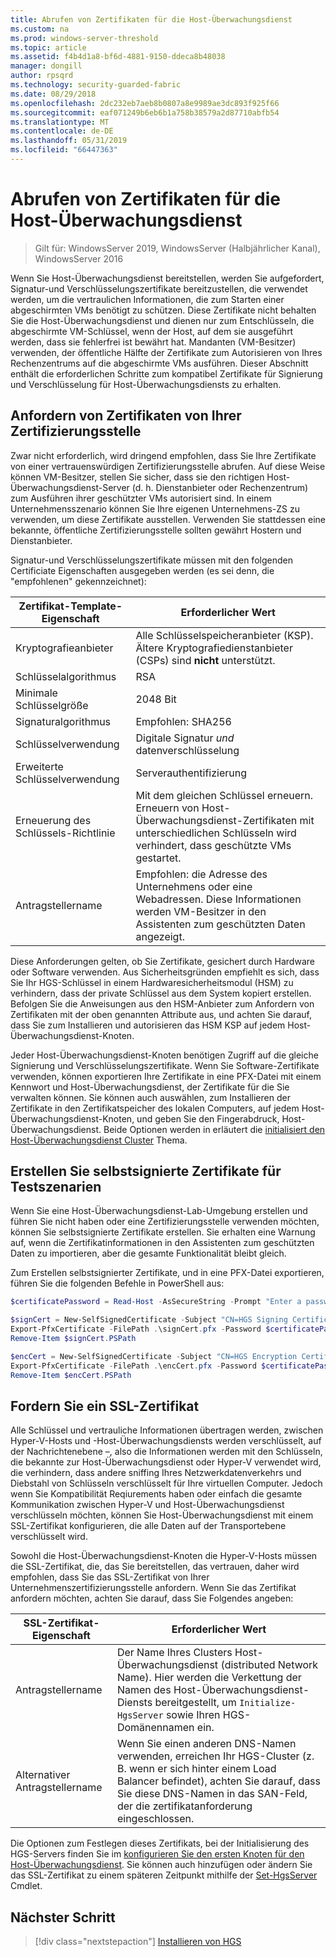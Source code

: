 ```yaml
---
title: Abrufen von Zertifikaten für die Host-Überwachungsdienst
ms.custom: na
ms.prod: windows-server-threshold
ms.topic: article
ms.assetid: f4b4d1a8-bf6d-4881-9150-ddeca8b48038
manager: dongill
author: rpsqrd
ms.technology: security-guarded-fabric
ms.date: 08/29/2018
ms.openlocfilehash: 2dc232eb7aeb8b0807a8e9989ae3dc893f925f66
ms.sourcegitcommit: eaf071249b6eb6b1a758b38579a2d87710abfb54
ms.translationtype: MT
ms.contentlocale: de-DE
ms.lasthandoff: 05/31/2019
ms.locfileid: "66447363"
---
```

# <a name="obtain-certificates-for-hgs"></a>Abrufen von Zertifikaten für die Host-Überwachungsdienst

>Gilt für: WindowsServer 2019, WindowsServer (Halbjährlicher Kanal), WindowsServer 2016

Wenn Sie Host-Überwachungsdienst bereitstellen, werden Sie aufgefordert, Signatur-und Verschlüsselungszertifikate bereitzustellen, die verwendet werden, um die vertraulichen Informationen, die zum Starten einer abgeschirmten VMs benötigt zu schützen.
Diese Zertifikate nicht behalten Sie die Host-Überwachungsdienst und dienen nur zum Entschlüsseln, die abgeschirmte VM-Schlüssel, wenn der Host, auf dem sie ausgeführt werden, dass sie fehlerfrei ist bewährt hat.
Mandanten (VM-Besitzer) verwenden, der öffentliche Hälfte der Zertifikate zum Autorisieren von Ihres Rechenzentrums auf die abgeschirmte VMs ausführen.
Dieser Abschnitt enthält die erforderlichen Schritte zum kompatibel Zertifikate für Signierung und Verschlüsselung für Host-Überwachungsdiensts zu erhalten.

## <a name="request-certificates-from-your-certificate-authority"></a>Anfordern von Zertifikaten von Ihrer Zertifizierungsstelle

Zwar nicht erforderlich, wird dringend empfohlen, dass Sie Ihre Zertifikate von einer vertrauenswürdigen Zertifizierungsstelle abrufen.
Auf diese Weise können VM-Besitzer, stellen Sie sicher, dass sie den richtigen Host-Überwachungsdienst-Server (d. h. Dienstanbieter oder Rechenzentrum) zum Ausführen ihrer geschützter VMs autorisiert sind.
In einem Unternehmensszenario können Sie Ihre eigenen Unternehmens-ZS zu verwenden, um diese Zertifikate ausstellen.
Verwenden Sie stattdessen eine bekannte, öffentliche Zertifizierungsstelle sollten gewährt Hostern und Dienstanbieter.

Signatur-und Verschlüsselungszertifikate müssen mit den folgenden Certificiate Eigenschaften ausgegeben werden (es sei denn, die "empfohlenen" gekennzeichnet):

Zertifikat-Template-Eigenschaft | Erforderlicher Wert 
------------------------------|----------------
Kryptografieanbieter               | Alle Schlüsselspeicheranbieter (KSP). Ältere Kryptografiedienstanbieter (CSPs) sind **nicht** unterstützt.
Schlüsselalgorithmus                 | RSA
Minimale Schlüsselgröße              | 2048 Bit
Signaturalgorithmus           | Empfohlen: SHA256
Schlüsselverwendung                     | Digitale Signatur *und* datenverschlüsselung
Erweiterte Schlüsselverwendung            | Serverauthentifizierung
Erneuerung des Schlüssels-Richtlinie            | Mit dem gleichen Schlüssel erneuern. Erneuern von Host-Überwachungsdienst-Zertifikaten mit unterschiedlichen Schlüsseln wird verhindert, dass geschützte VMs gestartet.
Antragstellername                  | Empfohlen: die Adresse des Unternehmens oder eine Webadressen. Diese Informationen werden VM-Besitzer in den Assistenten zum geschützten Daten angezeigt.

Diese Anforderungen gelten, ob Sie Zertifikate, gesichert durch Hardware oder Software verwenden.
Aus Sicherheitsgründen empfiehlt es sich, dass Sie Ihr HGS-Schlüssel in einem Hardwaresicherheitsmodul (HSM) zu verhindern, dass der private Schlüssel aus dem System kopiert erstellen.
Befolgen Sie die Anweisungen aus den HSM-Anbieter zum Anfordern von Zertifikaten mit der oben genannten Attribute aus, und achten Sie darauf, dass Sie zum Installieren und autorisieren das HSM KSP auf jedem Host-Überwachungsdienst-Knoten.

Jeder Host-Überwachungsdienst-Knoten benötigen Zugriff auf die gleiche Signierung und Verschlüsselungszertifikate.
Wenn Sie Software-Zertifikate verwenden, können exportieren Ihre Zertifikate in eine PFX-Datei mit einem Kennwort und Host-Überwachungsdienst, der Zertifikate für die Sie verwalten können.
Sie können auch auswählen, zum Installieren der Zertifikate in den Zertifikatspeicher des lokalen Computers, auf jedem Host-Überwachungsdienst-Knoten, und geben Sie den Fingerabdruck, Host-Überwachungsdienst.
Beide Optionen werden in erläutert die [initialisiert den Host-Überwachungsdienst Cluster](guarded-fabric-initialize-hgs.md) Thema.

## <a name="create-self-signed-certificates-for-test-scenarios"></a>Erstellen Sie selbstsignierte Zertifikate für Testszenarien

Wenn Sie eine Host-Überwachungsdienst-Lab-Umgebung erstellen und führen Sie nicht haben oder eine Zertifizierungsstelle verwenden möchten, können Sie selbstsignierte Zertifikate erstellen.
Sie erhalten eine Warnung auf, wenn die Zertifikatinformationen in den Assistenten zum geschützten Daten zu importieren, aber die gesamte Funktionalität bleibt gleich.

Zum Erstellen selbstsignierter Zertifikate, und in eine PFX-Datei exportieren, führen Sie die folgenden Befehle in PowerShell aus:

```powershell
$certificatePassword = Read-Host -AsSecureString -Prompt "Enter a password for the PFX file"

$signCert = New-SelfSignedCertificate -Subject "CN=HGS Signing Certificate"
Export-PfxCertificate -FilePath .\signCert.pfx -Password $certificatePassword -Cert $signCert
Remove-Item $signCert.PSPath

$encCert = New-SelfSignedCertificate -Subject "CN=HGS Encryption Certificate"
Export-PfxCertificate -FilePath .\encCert.pfx -Password $certificatePassword -Cert $encCert
Remove-Item $encCert.PSPath
```

## <a name="request-an-ssl-certificate"></a>Fordern Sie ein SSL-Zertifikat

Alle Schlüssel und vertrauliche Informationen übertragen werden, zwischen Hyper-V-Hosts und -Host-Überwachungsdiensts werden verschlüsselt, auf der Nachrichtenebene –, also die Informationen werden mit den Schlüsseln, die bekannte zur Host-Überwachungsdienst oder Hyper-V verwendet wird, die verhindern, dass andere sniffing Ihres Netzwerkdatenverkehrs und Diebstahl von Schlüsseln verschlüsselt für Ihre virtuellen Computer.
Jedoch wenn Sie Kompatibilität Reqiurements haben oder einfach die gesamte Kommunikation zwischen Hyper-V und Host-Überwachungsdienst verschlüsseln möchten, können Sie Host-Überwachungsdienst mit einem SSL-Zertifikat konfigurieren, die alle Daten auf der Transportebene verschlüsselt wird.

Sowohl die Host-Überwachungsdienst-Knoten die Hyper-V-Hosts müssen die SSL-Zertifikat, die, das Sie bereitstellen, das vertrauen, daher wird empfohlen, dass Sie das SSL-Zertifikat von Ihrer Unternehmenszertifizierungsstelle anfordern. Wenn Sie das Zertifikat anfordern möchten, achten Sie darauf, dass Sie Folgendes angeben:

SSL-Zertifikat-Eigenschaft | Erforderlicher Wert
-------------------------|---------------
Antragstellername             | Der Name Ihres Clusters Host-Überwachungsdienst (distributed Network Name). Hier werden die Verkettung der Namen des Host-Überwachungsdienst-Diensts bereitgestellt, um `Initialize-HgsServer` sowie Ihren HGS-Domänennamen ein.
Alternativer Antragstellername | Wenn Sie einen anderen DNS-Namen verwenden, erreichen Ihr HGS-Cluster (z. B. wenn er sich hinter einem Load Balancer befindet), achten Sie darauf, dass Sie diese DNS-Namen in das SAN-Feld, der die zertifikatanforderung eingeschlossen.

Die Optionen zum Festlegen dieses Zertifikats, bei der Initialisierung des HGS-Servers finden Sie im [konfigurieren Sie den ersten Knoten für den Host-Überwachungsdienst](guarded-fabric-initialize-hgs.md).
Sie können auch hinzufügen oder ändern Sie das SSL-Zertifikat zu einem späteren Zeitpunkt mithilfe der [Set-HgsServer](https://docs.microsoft.com/powershell/module/hgsserver/set-hgsserver?view=win10-ps) Cmdlet.

## <a name="next-step"></a>Nächster Schritt

> [!div class="nextstepaction"]
> [Installieren von HGS](guarded-fabric-choose-where-to-install-hgs.md)